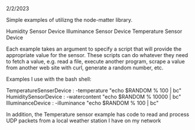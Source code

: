 
2/2/2023

Simple examples of utilizng the node-matter library.

Humidity Sensor Device
Illuminance Sensor Device
Temperature Sensor Device


Each example takes an argument to specify a script that will
provide the appropriate value for the sensor.  These scripts
can do whatever they need to fetch a value, e.g. read a file,
execute another program, scrape a value from another web site
with curl, generate a random number, etc.

Examples I use with the bash shell: 

TemperatureSenserDevice : -temperature "echo \$RANDOM % 100 | bc"
HumiditySensorDevice : -watercontent "echo \$RANDOM % 10000 | bc"
IlluminanceDevice : -illuminance "echo \$RANDOM % 100 | bc"

In addition, the Temperature sensor example has code to read
and process UDP packets from a local weather station I have
on my network



